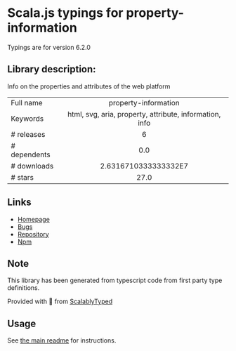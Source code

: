 
# Scala.js typings for property-information

Typings are for version 6.2.0

## Library description:
Info on the properties and attributes of the web platform

|                    |                 |
| ------------------ | :-------------: |
| Full name          | property-information |
| Keywords           | html, svg, aria, property, attribute, information, info |
| # releases         | 6 |
| # dependents       | 0.0 |
| # downloads        | 2.6316710333333332E7 |
| # stars            | 27.0 |

## Links
- [Homepage](https://github.com/wooorm/property-information#readme)
- [Bugs](https://github.com/wooorm/property-information/issues)
- [Repository](https://github.com/wooorm/property-information)
- [Npm](https://www.npmjs.com/package/property-information)
    


## Note
This library has been generated from typescript code from first party type definitions.

Provided with :purple_heart: from [ScalablyTyped](https://github.com/oyvindberg/ScalablyTyped)

## Usage
See [the main readme](../../readme.md) for instructions.



